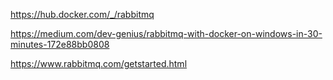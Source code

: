 https://hub.docker.com/_/rabbitmq

https://medium.com/dev-genius/rabbitmq-with-docker-on-windows-in-30-minutes-172e88bb0808

https://www.rabbitmq.com/getstarted.html